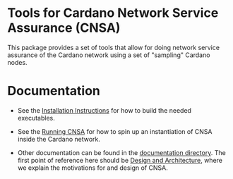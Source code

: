 # Tools for Cardano Network Service Assurance (CNSA)

This package provides a set of tools that allow for doing network
service assurance of the Cardano network using a set of "sampling"
Cardano nodes.

# Documentation

- See the [Installation Instructions](INSTALL.md) for how to build the
  needed executables.

- See the [Running CNSA](doc/RunningCNSA.md) for how to spin up an
  instantiation of CNSA inside the Cardano network.

- Other documentation can be found in the [documentation directory](doc/).
  The first point of reference here should be
  [Design and Architecture](doc/DesignAndArchitecture.md),
  where we explain the motivations for and design of CNSA.

